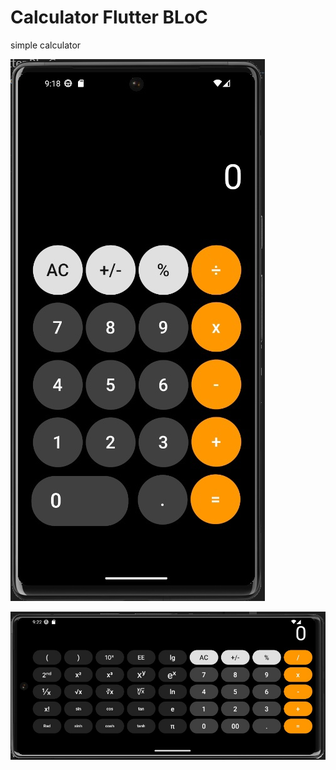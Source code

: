 # Calculator Flutter BLoC

simple calculator 

![portrait mode](https://github.com/DefBritva/my_calc/blob/main/assets/images/calcImage1.jpg)  



![landscape mode](https://github.com/DefBritva/my_calc/blob/main/assets/images/calcImage2.jpg)
